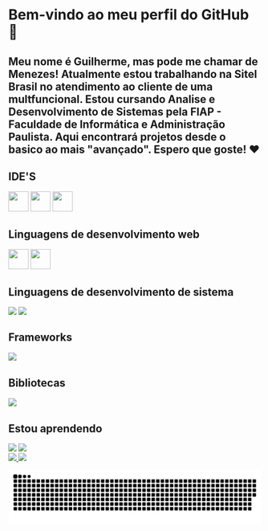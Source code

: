 # Bem-vindo ao meu perfil do GitHub :wave:

## Meu nome é Guilherme, mas pode me chamar de Menezes! Atualmente estou trabalhando na Sitel Brasil no atendimento ao cliente de uma multfuncional. Estou cursando Analise e Desenvolvimento de Sistemas pela FIAP - Faculdade de Informática e Administração Paulista. Aqui encontrará projetos desde o basico ao mais "avançado". Espero que goste! :heart:

## IDE'S
<img src="https://cdn.jsdelivr.net/gh/devicons/devicon/icons/vscode/vscode-original.svg" width="40" height="40"/>
<img src="https://cdn.jsdelivr.net/gh/devicons/devicon/icons/jupyter/jupyter-original-wordmark.svg" width="40" height="40"/>
<img src="https://cdn.jsdelivr.net/gh/devicons/devicon/icons/pycharm/pycharm-plain-wordmark.svg"  width="40" height="40"/>

## Linguagens de desenvolvimento web
<img src="https://cdn.jsdelivr.net/gh/devicons/devicon/icons/html5/html5-original-wordmark.svg" width="40" height="40"/>
<img src="https://cdn.jsdelivr.net/gh/devicons/devicon/icons/css3/css3-plain-wordmark.svg" width="40" height="40"/>


## Linguagens de desenvolvimento de sistema
<img src="https://cdn.jsdelivr.net/gh/devicons/devicon/icons/java/java-original.svg" />
<img src="https://cdn.jsdelivr.net/gh/devicons/devicon/icons/python/python-original.svg" />

## Frameworks
<img src="https://cdn.jsdelivr.net/gh/devicons/devicon/icons/react/react-original.svg" />

## Bibliotecas
<img src="https://cdn.jsdelivr.net/gh/devicons/devicon/icons/sass/sass-original.svg" />

## Estou aprendendo
<img src="https://cdn.jsdelivr.net/gh/devicons/devicon/icons/javascript/javascript-original.svg" />
<img src="https://cdn.jsdelivr.net/gh/devicons/devicon/icons/typescript/typescript-plain.svg" />

<div>
<a href="https://github.com/GuilhermeMenezesSilva">
<img height="180em" src="https://github-readme-stats.vercel.app/api/top-langs/?username=seu-usuário-aqui&layout=compact&langs_count=7&theme=dracula"/>
<img height="180em" src="https://github-readme-stats.vercel.app/api?username=seu-usuário-aqui&show_icons=true&theme=dracula&include_all_commits=true&count_private=true"/>
</div>
  
![Snake animation](https://github.com/GuilhermeMenezesSilva/GuilhermeMenezesSilva/blob/output/github-contribution-grid-snake.svg)
